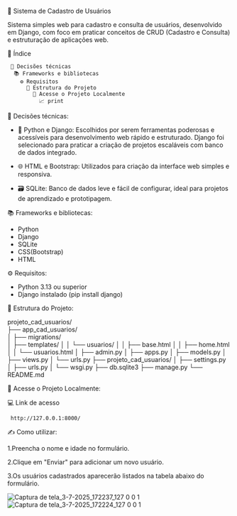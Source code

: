 💼 Sistema de Cadastro de Usuários

Sistema simples web para cadastro e consulta de usuários, desenvolvido em Django, com foco em praticar conceitos de CRUD (Cadastro e Consulta) e estruturação de aplicações web.

📑 Índice  

     🔧 Decisões técnicas
      📚 Frameworks e bibliotecas
        ⚙️ Requisitos
          📂 Estrutura do Projeto
            🔗 Acesse o Projeto Localmente
              📈 print 

🔧 Decisões técnicas:
- 🐍 Python e Django: Escolhidos por serem ferramentas poderosas e acessíveis para desenvolvimento web rápido e estruturado. Django foi selecionado para praticar a criação de projetos escaláveis com banco de dados integrado.

- 🌐 HTML e Bootstrap: Utilizados para criação da interface web simples e responsiva.

- 🗃️ SQLite: Banco de dados leve e fácil de configurar, ideal para projetos de aprendizado e prototipagem.

📚 Frameworks e bibliotecas:
- Python
- Django
- SQLite
- CSS(Bootstrap)
- HTML

⚙️ Requisitos:
- Python 3.13 ou superior
- Django instalado (pip install django)

📂 Estrutura do Projeto:     
     
projeto_cad_usuarios/     
├── app_cad_usuarios/     
│   ├── migrations/     
│   ├── templates/
│   │   └── usuarios/
│   │       ├── base.html
│   │       ├── home.html
│   │       └── usuarios.html
│   ├── admin.py
│   ├── apps.py
│   ├── models.py
│   ├── views.py
│   └── urls.py
├── projeto_cad_usuarios/
│   ├── settings.py
│   ├── urls.py
│   └── wsgi.py
├── db.sqlite3
├── manage.py
└── README.md

🔗 Acesse o Projeto Localmente:

💻 Link de acesso

     http://127.0.0.1:8000/

✍️ Como utilizar:

1.Preencha o nome e idade no formulário.

2.Clique em "Enviar" para adicionar um novo usuário.

3.Os usuários cadastrados aparecerão listados na tabela abaixo do formulário.


![Captura de tela_3-7-2025_172237_127 0 0 1](https://github.com/user-attachments/assets/63ed4e1a-36d8-4a0c-9fc6-c6085a1da692)
![Captura de tela_3-7-2025_172224_127 0 0 1](https://github.com/user-attachments/assets/943f7ccc-c7a0-44e0-9ff2-b9c0f11644ed)
